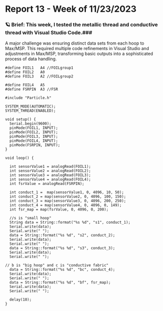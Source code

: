 # Report 13 - Week of 11/23/2023 
### 🪐 Brief: This week, I tested the metallic thread and conductive thread with Visual Studio Code.###
> 
A major challenge was ensuring distinct data sets from each hoop to Max/MSP. This required multiple code refinements in Visual Studio and adjustments in Max/MSP, transforming basic outputs into a sophisticated process of data handling.

```
#define FOIL1   A4 //FOILgroup1
#define FOIL2   A0
#define FOIL3   A2 //FOILgroup2

#define FOIL4   A5
#define FSRPIN  A3 //FSR

#include "Particle.h"

SYSTEM_MODE(AUTOMATIC);
SYSTEM_THREAD(ENABLED);

void setup() {
  Serial.begin(9600);
  pinMode(FOIL1, INPUT);
  pinMode(FOIL2, INPUT);
  pinMode(FOIL3, INPUT);
  pinMode(FOIL4, INPUT);
  pinMode(FSRPIN, INPUT); 
}

void loop() {

  int sensorValue1 = analogRead(FOIL1);
  int sensorValue2 = analogRead(FOIL2);
  int sensorValue3 = analogRead(FOIL3);
  int sensorValue4 = analogRead(FOIL4);
  int fsrValue = analogRead(FSRPIN);

  int conduct_1 =  map(sensorValue1, 0, 4096, 10, 50);
  int conduct_2 = map(sensorValue2, 0, 4096, 100, 150);
  int conduct_3 = map(sensorValue3, 0, 4096, 200, 250);
  int conduct_4 = map(sensorValue4, 0, 4096, 0, 149);
  int fsr_map = map(fsrValue, 0, 4096, 0, 200);

  //s is "small hoop"
  String data = String::format("%s %d", "s1", conduct_1);
  Serial.write(data);
  Serial.write(" ");
  data = String::format("%s %d", "s2", conduct_2);
  Serial.write(data);
  Serial.write(" ");
  data = String::format("%s %d", "s3", conduct_3);
  Serial.write(data);
  Serial.write(" ");
  
// b is "big hoop" and c is "conductive fabric"
  data = String::format("%s %d", "bc", conduct_4);
  Serial.write(data);
  Serial.write(" ");
  data = String::format("%s %d", "bf", fsr_map);
  Serial.write(data);
  Serial.write(" ");

  delay(10);
}
```
